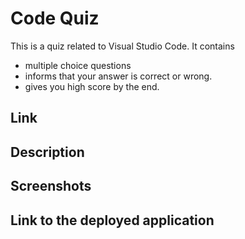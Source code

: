 # Code Quiz

This is a quiz related to Visual Studio Code. It contains

- multiple choice questions
- informs that your answer is correct or wrong.
- gives you high score by the end.

## Link

## Description

## Screenshots

## Link to the deployed application
